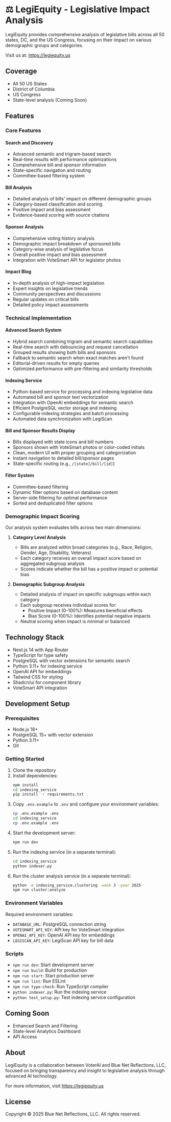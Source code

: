 # ⚖ LegiEquity - Legislative Impact Analysis

LegiEquity provides comprehensive analysis of legislative bills across all 50 states, DC, and the US Congress, focusing on their impact on various demographic groups and categories.

Visit us at: https://legiequity.us

## Coverage

- All 50 US States
- District of Columbia
- US Congress
- State-level analysis (Coming Soon)

## Features

### Core Features

#### Search and Discovery
- Advanced semantic and trigram-based search
- Real-time results with performance optimizations
- Comprehensive bill and sponsor information
- State-specific navigation and routing
- Committee-based filtering system

#### Bill Analysis
- Detailed analysis of bills' impact on different demographic groups
- Category-based classification and scoring
- Positive impact and bias assessment
- Evidence-based scoring with source citations

#### Sponsor Analysis
- Comprehensive voting history analysis
- Demographic impact breakdown of sponsored bills
- Category-wise analysis of legislative focus
- Overall positive impact and bias assessment
- Integration with VoteSmart API for legislator photos

#### Impact Blog
- In-depth analysis of high-impact legislation
- Expert insights on legislative trends
- Community perspectives and discussions
- Regular updates on critical bills
- Detailed policy impact assessments

### Technical Implementation

#### Advanced Search System
- Hybrid search combining trigram and semantic search capabilities
- Real-time search with debouncing and request cancellation
- Grouped results showing both bills and sponsors
- Fallback to semantic search when exact matches aren't found
- Editorial-driven results for empty queries
- Optimized performance with pre-filtering and similarity thresholds

#### Indexing Service
- Python-based service for processing and indexing legislative data
- Automated bill and sponsor text vectorization
- Integration with OpenAI embeddings for semantic search
- Efficient PostgreSQL vector storage and indexing
- Configurable indexing strategies and batch processing
- Automated data synchronization with LegiScan

#### Bill and Sponsor Results Display
- Bills displayed with state icons and bill numbers
- Sponsors shown with VoteSmart photos or color-coded initials
- Clean, modern UI with proper grouping and categorization
- Instant navigation to detailed bill/sponsor pages
- State-specific routing (e.g., `/[state]/bill/[id]`)

#### Filter System
- Committee-based filtering
- Dynamic filter options based on database content
- Server-side filtering for optimal performance
- Sorted and deduplicated filter options

### Demographic Impact Scoring
Our analysis system evaluates bills across two main dimensions:

1. **Category Level Analysis**
   - Bills are analyzed within broad categories (e.g., Race, Religion, Gender, Age, Disability, Veterans)
   - Each category receives an overall impact score based on aggregated subgroup analysis
   - Scores indicate whether the bill has a positive impact or potential bias

2. **Demographic Subgroup Analysis**
   - Detailed analysis of impact on specific subgroups within each category
   - Each subgroup receives individual scores for:
     - Positive Impact (0-100%): Measures beneficial effects
     - Bias Score (0-100%): Identifies potential negative impacts
   - Neutral scoring when impact is minimal or balanced

## Technology Stack
- Next.js 14 with App Router
- TypeScript for type safety
- PostgreSQL with vector extensions for semantic search
- Python 3.11+ for indexing service
- OpenAI API for embeddings
- Tailwind CSS for styling
- Shadcn/ui for component library
- VoteSmart API integration

## Development Setup

### Prerequisites
- Node.js 18+
- PostgreSQL 15+ with vector extension
- Python 3.11+
- Git

### Getting Started

1. Clone the repository
2. Install dependencies:
   ```bash
   npm install
   cd indexing_service
   pip install -r requirements.txt
   ```
3. Copy `.env.example` to `.env` and configure your environment variables:
   ```bash
   cp .env.example .env
   cd indexing_service
   cp .env.example .env
   ```
4. Start the development server:
   ```bash
   npm run dev
   ```
5. Run the indexing service (in a separate terminal):
   ```bash
   cd indexing_service
   python indexer.py
   ```
6. Run the cluster analysis service (in a separate terminal):
   ```bash
   python -m indexing_service.clustering -week 3 -year 2025
   npm run cluster:analyze
   ```

### Environment Variables
Required environment variables:
- `DATABASE_URL`: PostgreSQL connection string
- `VOTESMART_API_KEY`: API key for VoteSmart integration
- `OPENAI_API_KEY`: OpenAI API key for embeddings
- `LEGISCAN_API_KEY`: LegiScan API key for bill data

### Scripts
- `npm run dev`: Start development server
- `npm run build`: Build for production
- `npm run start`: Start production server
- `npm run lint`: Run ESLint
- `npm run type-check`: Run TypeScript compiler
- `python indexer.py`: Run the indexing service
- `python test_setup.py`: Test indexing service configuration

## Coming Soon

- Enhanced Search and Filtering
- State-level Analytics Dashboard
- API Access

## About

LegiEquity is a collaboration between VoterAI and Blue Net Reflections, LLC, focused on bringing transparency and insight to legislative analysis through advanced AI technology.

For more information, visit https://legiequity.us

## License

Copyright © 2025 Blue Net Reflections, LLC. All rights reserved.
